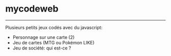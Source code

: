 # mycodeweb
----
Plusieurs petits jeux codés avec du javascript:

- Personnage sur une carte (2)
- Jeu de cartes (MTG ou Pokémon LIKE)
- Jeu de société: qui est-ce ?
